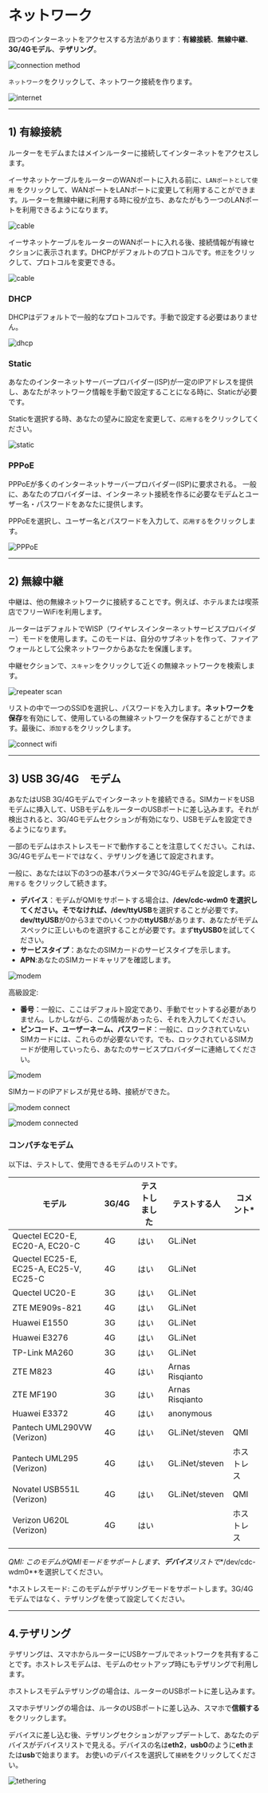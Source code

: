 # ネットワーク

四つのインターネットをアクセスする方法があります：**有線接続**、**無線中継**、**3G/4Gモデル**、**テザリング**。

![connection method](https://static.gl-inet.com/docs/router/jp/3/setup/gl-ar750/internet/4ways.jpg)



`ネットワーク`をクリックして、ネットワーク接続を作ります。

![internet](https://static.gl-inet.com/docs/router/jp/3/setup/gl-ar750/internet/internet.png)

  

---

## 1) 有線接続

ルーターをモデムまたはメインルーターに接続してインターネットをアクセスします。

イーサネットケーブルをルーターのWANポートに入れる前に、`LANポートとして使用` をクリックして、WANポートをLANポートに変更して利用することができます。ルーターを無線中継に利用する時に役が立ち、あなたがもう一つのLANポートを利用できるようになります。

![cable](https://static.gl-inet.com/docs/router/jp/3/setup/mini_router/internet/ケーブル.png)



イーサネットケーブルをルーターのWANポートに入れる後、接続情報が有線セクションに表示されます。DHCPがデフォルトのプロトコルです。`修正`をクリックして、プロトコルを変更できる。

![cable](https://static.gl-inet.com/docs/router/jp/3/setup/mini_router/internet/ケーブルセクション.png)



### DHCP

DHCPはデフォルトで一般的なプロトコルです。手動で設定する必要はありません。

![dhcp](https://static.gl-inet.com/docs/router/jp/3/setup/mini_router/internet/デフォルトプロトコル.png)




### Static

あなたのインターネットサーバープロバイダー(ISP)が一定のIPアドレスを提供し、あなたがネットワーク情報を手動で設定することになる時に、Staticが必要です。

Staticを選択する時、あなたの望みに設定を変更して、`応用する`をクリックしてください。

![static](https://static.gl-inet.com/docs/router/jp/3/setup/mini_router/internet/せいたい.png)



### PPPoE

PPPoEが多くのインターネットサーバープロバイダー(ISP)に要求される。
一般に、あなたのプロバイダーは、インターネット接続を作るに必要なモデムとユーザー名・パスワードをあなたに提供します。

PPPoEを選択し、ユーザー名とパスワードを入力して、`応用する`をクリックします。

![PPPoE](https://static.gl-inet.com/docs/router/jp/3/setup/mini_router/internet/PPPoE.png)



---

## 2) 無線中継

中継は、他の無線ネットワークに接続することです。例えば、ホテルまたは喫茶店でフリーWiFiを利用します。

ルーターはデフォルトでWISP（ワイヤレスインターネットサービスプロバイダー）モードを使用します。このモードは、自分のサブネットを作って、ファイアウォールとして公衆ネットワークからあなたを保護します。

中継セクションで、`スキャン`をクリックして近くの無線ネットワークを検索します。

![repeater scan](https://static.gl-inet.com/docs/router/jp/3/setup/mini_router/internet/中継.png)



リストの中で一つのSSIDを選択し、パスワードを入力します。**ネットワークを保存**を有効にして、使用しているの無線ネットワークを保存することができます。最後に、`添加する`をクリックします。

![connect wifi](https://static.gl-inet.com/docs/router/jp/3/setup/mini_router/internet/中継スキャン.png)





---

## 3) USB 3G/4G　モデム

あなたはUSB 3G/4Gモデムでインターネットを接続できる。SIMカードをUSBモデムに挿入して、USBモデムをルーターのUSBポートに差し込みます。それが検出されると、3G/4Gモデムセクションが有効になり、USBモデムを設定できるようになります。

一部のモデムはホストレスモードで動作することを注意してください。これは、3G/4Gモデムモードではなく、テザリングを通じて設定されます。

一般に、あなたは以下の3つの基本パラメータで3G/4Gモデムを設定します。`応用する` をクリックして続きます。

- **デバイス**：モデムがQMIをサポートする場合は、**/dev/cdc-wdm0 **を選択してください。そでなければ、**/dev/ttyUSB**を選択することが必要です。**dev/ttyUSB**が0から3までのいくつかの**ttyUSB**があります、あなたがモデムスペックに正しいものを選択することが必要です。まず**ttyUSB0**を試してください。
- **サービスタイプ**：あなたのSIMカードのサービスタイプを示します。
- **APN**:あなたのSIMカードキャリアを確認します。

![modem](https://static.gl-inet.com/docs/router/jp/3/setup/mini_router/internet/3G4G.png)

高級設定:

- **番号**：一般に、ここはデフォルト設定であり、手動でセットする必要がありません。しかしながら、この情報があったら、それを入力してください。
- **ピンコード、ユーザーネーム、パスワード**：一般に、ロックされていないSIMカードには、これらのが必要ないです。でも、ロックされているSIMカードが使用していったら、あなたのサービスプロバイダーに連絡してください。

![modem](https://static.gl-inet.com/docs/router/jp/3/setup/mini_router/internet/3G4Gセット.png)



SIMカードのIPアドレスが見せる時、接続ができた。

![modem connect](https://static.gl-inet.com/docs/router/jp/3/setup/mini_router/internet/modem2.jpg)

![modem connected](https://static.gl-inet.com/docs/router/jp/3/setup/mini_router/internet/modem3.jpg)



### コンパチなモデム

以下は、テストして、使用できるモデムのリストです。

| モデル                                  | 3G/4G | テストしました | テストする人       | コメント* |
| -------------------------------------- | ----- | ------ | --------------- | --------- |
| Quectel EC20-E, EC20-A, EC20-C         | 4G    | はい    | GL.iNet         |           |
| Quectel EC25-E, EC25-A, EC25-V, EC25-C | 4G    | はい    | GL.iNet         |           |
| Quectel UC20-E                         | 3G    | はい    | GL.iNet         |           |
| ZTE ME909s-821                         | 4G    | はい    | GL.iNet         |           |
| Huawei E1550                           | 3G    | はい    | GL.iNet         |           |
| Huawei E3276                          | 4G    | はい    | GL.iNet         |           |
| TP-Link MA260                          | 3G    | はい    | GL.iNet         |           |
| ZTE M823                               | 4G    | はい    | Arnas Risqianto |           |
| ZTE MF190                              | 3G    | はい    | Arnas Risqianto |           |
| Huawei E3372                           | 4G    | はい    | anonymous       |           |
| Pantech UML290VW (Verizon)             | 4G    | はい    | GL.iNet/steven  | QMI       |
| Pantech UML295 (Verizon)               | 4G    | はい    | GL.iNet/steven  | ホストレス |
| Novatel USB551L (Verizon)              | 4G    | はい    | GL.iNet/steven  | QMI       |
| Verizon U620L (Verizon)                | 4G    | はい   |                 | ホストレス |
|                                        |       |        |                 |           |

*QMI: このモデムがQMIモードをサポートします、**デバイス**リストで**/dev/cdc-wdm0**を選択してください。

*ホストレスモード: このモデムがテザリングモードをサポートします。3G/4Gモデムではなく、テザリングを使って設定してください。

---

## 4.テザリング

テザリングは、スマホからルーターにUSBケーブルでネットワークを共有することです。ホストレスモデムは、モデムのセットアップ時にもテザリングで利用します。

ホストレスモデムテザリングの場合は、ルーターのUSBポートに差し込みます。

スマホテザリングの場合は、ルータのUSBポートに差し込み、スマホで**信頼する**をクリックします。

デバイスに差し込む後、テザリングセクションがアップデートして、あなたのデバイスがデバイスリストで見える。デバイスの名は**eth2**，**usb0**のように**eth**または**usb**で始まります。 お使いのデバイスを選択して`接続`をクリックしてください。

![tethering](https://static.gl-inet.com/docs/router/jp/3/setup/mini_router/internet/テザリング.png)

